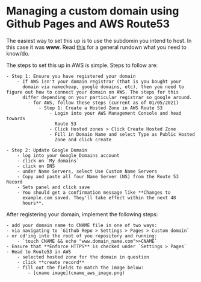 # Managing a custom domain using Github Pages and AWS Route53

The easiest way to set this up is to use the subdomin you intend to host. In this case it was **www**. Read [this](https://docs.github.com/en/pages/configuring-a-custom-domain-for-your-github-pages-site/managing-a-custom-domain-for-your-github-pages-site#configuring-a-subdomain) for a general rundown what you need to know/do.  

The steps to set this up in AWS is simple. Steps to follow are: 

	- Step 1: Ensure you have registered your domain
		- If AWS isn't your domain registrar (that is you bought your 
		  domain via namecheap, google domains, etc), then you need to 		  figure out how to connect your domain on AWS. The steps for this 
		  differ depending on your particular registrar so google around. 
			- for AWS, follow these steps (current as of 01/05/2021)
				- Step 1: Create a Hosted Zone in AWS Route 53 
					- Login into your AWS Management Console and head towards 
					  Route 53 
					- Click Hosted zones > Click Create Hosted Zone 
					- Fill in Domain Name and select Type as Public Hosted 
					  Zone and click create
	
	- Step 2: Update Google Domain 
		- log into your Google Domains account
		- click on `My domains`
	   	- click on DNS 
	   	- under Name Servers, select Use Custom Name Servers 
	   	- Copy and paste all four Name Server (NS) from the Route 53 Record 
	   	- Sets panel and click save 
	   	- You should get a confirmation message like **Changes to 
	   	  example.com saved. They'll take effect within the next 48 
	   	  hours**. 

After registering your domain, implement the following steps:
	
	- add your domain name to CNAME file in one of two ways: 
	- via navigating to `Github Repo > Settings > Pages > Custom domain`
	- or cd'ing into the root of you repository and running:
		- `touch CNAME && echo "www.domain_name.com">>CNAME` 
	- Ensure that **Enforce HTTPS** is checked under `Settings > Pages`
	- Head to Route53 in AWS
		- selected hosted zone for the domain in question
		- click **create record**
		- fill out the fields to match the image below: 
			- [cname image](cname_aws_image.png)

